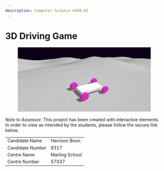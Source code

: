 ```yaml
---
description: Computer Science H446-03
---
```


# 3D Driving Game

<figure><img src=".gitbook/assets/image (1) (5).png" alt=""><figcaption></figcaption></figure>

Note to Assessor: This project has been created with interactive elements. In order to view as intended by the students, please follow the secure link below.



|                  |                |
| ---------------- | -------------- |
| Candidate Name   | Harrison Boon  |
| Candidate Number | 9317           |
| Centre Name      | Marling School |
| Centre Number    | 57037          |

